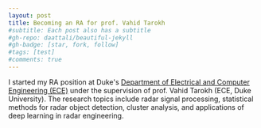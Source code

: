 ```yaml
---
layout: post
title: Becoming an RA for prof. Vahid Tarokh
#subtitle: Each post also has a subtitle
#gh-repo: daattali/beautiful-jekyll
#gh-badge: [star, fork, follow]
#tags: [test]
#comments: true
---
```


I started my RA position at Duke's [Department of Electrical and Computer Engineering (ECE)](https://ece.duke.edu/) under the supervision of prof. Vahid Tarokh (ECE, Duke University). The research topics include radar signal processing, statistical methods for radar object detection, cluster analysis, and applications of deep learning in radar engineering.

